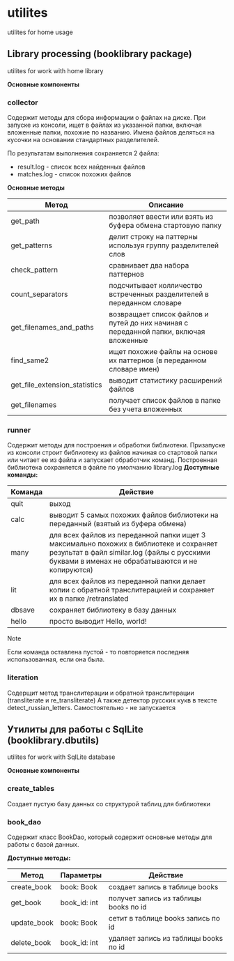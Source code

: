 # utilites

utilites for home usage

## Library processing (booklibrary package)

utilites for work with home library

**Основные компоненты**

### collector

Содержит методы для сбора информации о файлах на диске.
При запуске из консоли, ищет в файлах из указанной папки, включая вложенные папки, похожие по названию.
Имена файлов деляться на кусочки на основании стандартных разделителей.

По результатам выполнения сохраняется 2 файла:
- result.log - список всех найденных файлов
- matches.log - список похожих файлов

**Основные методы**

| Метод  | Описание |
| ------------- | ------------- |
| get_path  | позволяет ввести или взять из буфера обмена стартовую папку  |
| get_patterns  | делит строку на паттерны используя группу разделителей слов  |
| check_pattern  | сравнивает два набора паттернов  |
| count_separators  | подсчитывает колличество встреченных разделителей в переданном словаре  |
| get_filenames_and_paths  | возвращает список файлов и путей до них начиная с переданной папки, включая вложенные  |
| find_same2  | ищет похожие файлы на основе их паттернов (в переданном словаре имен)  |
| get_file_extension_statistics  | выводит статистику расширений файлов  |
| get_filenames  | получает список файлов в папке без учета вложенных  |


### runner
Содержит методы для построения и обработки библиотеки.
Призапуске из консоли строит библиотеку из файлов начиная со стартовой папки или читает ее из файла и запускает обработчик команд. Построенная библиотека сохраняется в файле по умолчанию library.log
**Доступные команды:**

| Команда  | Действие |
| ------------- | ------------- |
| quit  | выход  |
| calc  | выводит 5 самых похожих файлов библиотеки на переданный (взятый из буфера обмена)  |
| many  | для всех файлов из переданной папки ищет 3 максимально похожих в библиотеке и сохраняет результат в файл similar.log (файлы с русскими буквами в именах  не обрабатываются и не копируются)  |
| lit  | для всех файлов из переданной папки делает копии с обратной транслитерацией и сохраняет их в папке /retranslated  |
| dbsave  | сохраняет библиотеку в базу данных  |
| hello  | просто выводит Hello, world!  |

> [!NOTE]
> Если команда оставлена пустой - то повторяется последняя использованная, если она была. 

### literation
Содерщит метод транслитерации и обратной транслитерации (transliterate и re_transliterate)
А также детектор русских кукв в тексте detect_russian_letters.
Самостоятельно - не запускается

## Утилиты для работы с SqlLite (booklibrary.dbutils)

utilites for work with SqlLite database

**Основные компоненты**

### create_tables
Создает пустую базу данных со структурой таблиц для библиотеки

### book_dao
Содержит класс BookDao, который содержит основные методы для работы с базой данных.

**Доступные методы:**

| Метод  | Параметры | Действие |
| ------------- | ------------- | ------------- |
| create_book  | book: Book | создает запись в таблице books  |
| get_book  | book_id: int | получет запись из таблицы books по id |
| update_book  | book: Book | сетит в таблице books запись по id |
| delete_book  | book_id: int | удаляет запись из таблицы books по id  |

